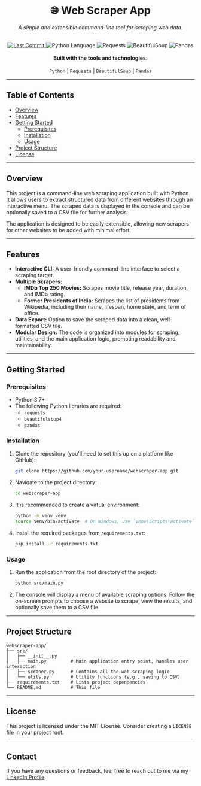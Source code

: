 <div align="center">
  <h1>🌐 Web Scraper App</h1>
  <p><i>A simple and extensible command-line tool for scraping web data.</i></p>
</div>

<br>

<div align="center">
  <!-- Replace with your actual repo URL -->
  <a href="https://github.com/brej-29/Logicmojo-AIML-Assignment-WebScrapperApp">
    <img alt="Last Commit" src="https://img.shields.io/github/last-commit/brej-29/Logicmojo-AIML-Assignment-WebScrapperApp">
  </a>
  <img alt="Python Language" src="https://img.shields.io/badge/Language-Python-blue">
  <img alt="Requests" src="https://img.shields.io/badge/Library-Requests-orange">
  <img alt="BeautifulSoup" src="https://img.shields.io/badge/Library-BeautifulSoup-green">
  <img alt="Pandas" src="https://img.shields.io/badge/Library-Pandas-blueviolet">
</div>

<div align="center">
  <br>
  <b>Built with the tools and technologies:</b>
  <br>
  <br>
  <code>Python</code> | <code>Requests</code> | <code>BeautifulSoup</code> | <code>Pandas</code>
</div>

---

## **Table of Contents**
* [Overview](#overview)
* [Features](#features)
* [Getting Started](#getting-started)
    * [Prerequisites](#prerequisites)
    * [Installation](#installation)
    * [Usage](#usage)
* [Project Structure](#project-structure)
* [License](#license)

---

## **Overview**

This project is a command-line web scraping application built with Python. It allows users to extract structured data from different websites through an interactive menu. The scraped data is displayed in the console and can be optionally saved to a CSV file for further analysis.

The application is designed to be easily extensible, allowing new scrapers for other websites to be added with minimal effort.

---

## **Features**

- **Interactive CLI:** A user-friendly command-line interface to select a scraping target.
- **Multiple Scrapers:**
    - **IMDb Top 250 Movies:** Scrapes movie title, release year, duration, and IMDb rating.
    - **Former Presidents of India:** Scrapes the list of presidents from Wikipedia, including their name, lifespan, home state, and term of office.
- **Data Export:** Option to save the scraped data into a clean, well-formatted CSV file.
- **Modular Design:** The code is organized into modules for scraping, utilities, and the main application logic, promoting readability and maintainability.

---

## **Getting Started**

### **Prerequisites**
- Python 3.7+
- The following Python libraries are required:
  * `requests`
  * `beautifulsoup4`
  * `pandas`

### **Installation**
1. Clone the repository (you'll need to set this up on a platform like GitHub):
   ```sh
   git clone https://github.com/your-username/webscraper-app.git
   ```
2. Navigate to the project directory:
   ```sh
   cd webscraper-app
   ```
3. It is recommended to create a virtual environment:
   ```sh
   python -m venv venv
   source venv/bin/activate  # On Windows, use `venv\Scripts\activate`
   ```
4. Install the required packages from `requirements.txt`:
   ```sh
   pip install -r requirements.txt
   ```

### **Usage**
1. Run the application from the root directory of the project:
   ```sh
   python src/main.py
   ```
2. The console will display a menu of available scraping options. Follow the on-screen prompts to choose a website to scrape, view the results, and optionally save them to a CSV file.

---

## **Project Structure**
```
webscraper-app/
├── src/
│   ├── __init__.py
│   ├── main.py         # Main application entry point, handles user interaction
│   ├── scraper.py      # Contains all the web scraping logic
│   └── utils.py        # Utility functions (e.g., saving to CSV)
├── requirements.txt    # Lists project dependencies
└── README.md           # This file
```

---

## **License**
This project is licensed under the MIT License. Consider creating a `LICENSE` file in your project root.

---

## **Contact**
If you have any questions or feedback, feel free to reach out to me via my [LinkedIn Profile](https://www.linkedin.com/in/brejesh-balakrishnan-7855051b9/).
